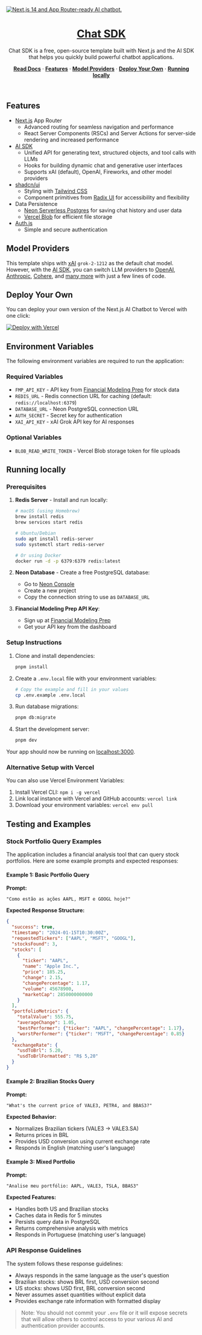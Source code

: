 <a href="https://chat.vercel.ai/">
  <img alt="Next.js 14 and App Router-ready AI chatbot." src="app/(chat)/opengraph-image.png">
  <h1 align="center">Chat SDK</h1>
</a>

<p align="center">
    Chat SDK is a free, open-source template built with Next.js and the AI SDK that helps you quickly build powerful chatbot applications.
</p>

<p align="center">
  <a href="https://chat-sdk.dev"><strong>Read Docs</strong></a> ·
  <a href="#features"><strong>Features</strong></a> ·
  <a href="#model-providers"><strong>Model Providers</strong></a> ·
  <a href="#deploy-your-own"><strong>Deploy Your Own</strong></a> ·
  <a href="#running-locally"><strong>Running locally</strong></a>
</p>
<br/>

## Features

- [Next.js](https://nextjs.org) App Router
  - Advanced routing for seamless navigation and performance
  - React Server Components (RSCs) and Server Actions for server-side rendering and increased performance
- [AI SDK](https://sdk.vercel.ai/docs)
  - Unified API for generating text, structured objects, and tool calls with LLMs
  - Hooks for building dynamic chat and generative user interfaces
  - Supports xAI (default), OpenAI, Fireworks, and other model providers
- [shadcn/ui](https://ui.shadcn.com)
  - Styling with [Tailwind CSS](https://tailwindcss.com)
  - Component primitives from [Radix UI](https://radix-ui.com) for accessibility and flexibility
- Data Persistence
  - [Neon Serverless Postgres](https://vercel.com/marketplace/neon) for saving chat history and user data
  - [Vercel Blob](https://vercel.com/storage/blob) for efficient file storage
- [Auth.js](https://authjs.dev)
  - Simple and secure authentication

## Model Providers

This template ships with [xAI](https://x.ai) `grok-2-1212` as the default chat model. However, with the [AI SDK](https://sdk.vercel.ai/docs), you can switch LLM providers to [OpenAI](https://openai.com), [Anthropic](https://anthropic.com), [Cohere](https://cohere.com/), and [many more](https://sdk.vercel.ai/providers/ai-sdk-providers) with just a few lines of code.

## Deploy Your Own

You can deploy your own version of the Next.js AI Chatbot to Vercel with one click:

[![Deploy with Vercel](https://vercel.com/button)](https://vercel.com/new/clone?repository-url=https%3A%2F%2Fgithub.com%2Fvercel%2Fai-chatbot&env=AUTH_SECRET&envDescription=Learn+more+about+how+to+get+the+API+Keys+for+the+application&envLink=https%3A%2F%2Fgithub.com%2Fvercel%2Fai-chatbot%2Fblob%2Fmain%2F.env.example&demo-title=AI+Chatbot&demo-description=An+Open-Source+AI+Chatbot+Template+Built+With+Next.js+and+the+AI+SDK+by+Vercel.&demo-url=https%3A%2F%2Fchat.vercel.ai&products=%5B%7B%22type%22%3A%22integration%22%2C%22protocol%22%3A%22ai%22%2C%22productSlug%22%3A%22grok%22%2C%22integrationSlug%22%3A%22xai%22%7D%2C%7B%22type%22%3A%22integration%22%2C%22protocol%22%3A%22storage%22%2C%22productSlug%22%3A%22neon%22%2C%22integrationSlug%22%3A%22neon%22%7D%2C%7B%22type%22%3A%22integration%22%2C%22protocol%22%3A%22storage%22%2C%22productSlug%22%3A%22upstash-kv%22%2C%22integrationSlug%22%3A%22upstash%22%7D%2C%7B%22type%22%3A%22blob%22%7D%5D)

## Environment Variables

The following environment variables are required to run the application:

### Required Variables

- `FMP_API_KEY` - API key from [Financial Modeling Prep](https://financialmodelingprep.com/) for stock data
- `REDIS_URL` - Redis connection URL for caching (default: `redis://localhost:6379`)
- `DATABASE_URL` - Neon PostgreSQL connection URL
- `AUTH_SECRET` - Secret key for authentication
- `XAI_API_KEY` - xAI Grok API key for AI responses

### Optional Variables

- `BLOB_READ_WRITE_TOKEN` - Vercel Blob storage token for file uploads

## Running locally

### Prerequisites

1. **Redis Server** - Install and run locally:
   ```bash
   # macOS (using Homebrew)
   brew install redis
   brew services start redis
   
   # Ubuntu/Debian
   sudo apt install redis-server
   sudo systemctl start redis-server
   
   # Or using Docker
   docker run -d -p 6379:6379 redis:latest
   ```

2. **Neon Database** - Create a free PostgreSQL database:
   - Go to [Neon Console](https://console.neon.tech/)
   - Create a new project
   - Copy the connection string to use as `DATABASE_URL`

3. **Financial Modeling Prep API Key**:
   - Sign up at [Financial Modeling Prep](https://financialmodelingprep.com/)
   - Get your API key from the dashboard

### Setup Instructions

1. Clone and install dependencies:
   ```bash
   pnpm install
   ```

2. Create a `.env.local` file with your environment variables:
   ```bash
   # Copy the example and fill in your values
   cp .env.example .env.local
   ```

3. Run database migrations:
   ```bash
   pnpm db:migrate
   ```

4. Start the development server:
   ```bash
   pnpm dev
   ```

Your app should now be running on [localhost:3000](http://localhost:3000).

### Alternative Setup with Vercel

You can also use Vercel Environment Variables:

1. Install Vercel CLI: `npm i -g vercel`
2. Link local instance with Vercel and GitHub accounts: `vercel link`
3. Download your environment variables: `vercel env pull`

## Testing and Examples

### Stock Portfolio Query Examples

The application includes a financial analysis tool that can query stock portfolios. Here are some example prompts and expected responses:

#### Example 1: Basic Portfolio Query
**Prompt:**
```
"Como estão as ações AAPL, MSFT e GOOGL hoje?"
```

**Expected Response Structure:**
```json
{
  "success": true,
  "timestamp": "2024-01-15T10:30:00Z",
  "requestedTickers": ["AAPL", "MSFT", "GOOGL"],
  "stocksFound": 3,
  "stocks": [
    {
      "ticker": "AAPL",
      "name": "Apple Inc.",
      "price": 185.25,
      "change": 2.15,
      "changePercentage": 1.17,
      "volume": 45678900,
      "marketCap": 2850000000000
    }
  ],
  "portfolioMetrics": {
    "totalValue": 555.75,
    "averageChange": 1.05,
    "bestPerformer": {"ticker": "AAPL", "changePercentage": 1.17},
    "worstPerformer": {"ticker": "MSFT", "changePercentage": 0.85}
  },
  "exchangeRate": {
    "usdToBrl": 5.20,
    "usdToBrlFormatted": "R$ 5,20"
  }
}
```

#### Example 2: Brazilian Stocks Query
**Prompt:**
```
"What's the current price of VALE3, PETR4, and BBAS3?"
```

**Expected Behavior:**
- Normalizes Brazilian tickers (VALE3 → VALE3.SA)
- Returns prices in BRL
- Provides USD conversion using current exchange rate
- Responds in English (matching user's language)

#### Example 3: Mixed Portfolio
**Prompt:**
```
"Analise meu portfólio: AAPL, VALE3, TSLA, BBAS3"
```

**Expected Features:**
- Handles both US and Brazilian stocks
- Caches data in Redis for 5 minutes
- Persists query data in PostgreSQL
- Returns comprehensive analysis with metrics
- Responds in Portuguese (matching user's language)

### API Response Guidelines

The system follows these response guidelines:
- Always responds in the same language as the user's question
- Brazilian stocks: shows BRL first, USD conversion second
- US stocks: shows USD first, BRL conversion second
- Never assumes asset quantities without explicit data
- Provides exchange rate information with formatted display

> Note: You should not commit your `.env` file or it will expose secrets that will allow others to control access to your various AI and authentication provider accounts.
